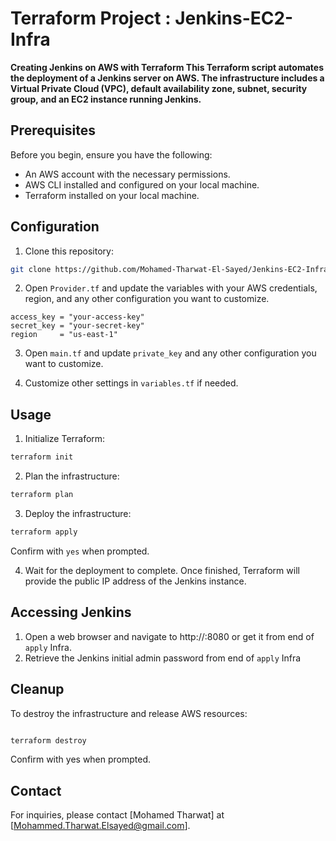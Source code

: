 # Terraform Project : Jenkins-EC2-Infra

**Creating Jenkins on AWS with Terraform
This Terraform script automates the deployment of a Jenkins server on AWS. The infrastructure includes a Virtual Private Cloud (VPC), default availability zone, subnet, security group, and an EC2 instance running Jenkins.**

## Prerequisites
Before you begin, ensure you have the following:

- An AWS account with the necessary permissions.
- AWS CLI installed and configured on your local machine.
- Terraform installed on your local machine.

## Configuration
1. Clone this repository:
```bash
git clone https://github.com/Mohamed-Tharwat-El-Sayed/Jenkins-EC2-Infra.git
```

2. Open `Provider.tf` and update the variables with your AWS credentials, region, and any other configuration you want to customize.
```hcl
access_key = "your-access-key"
secret_key = "your-secret-key"
region     = "us-east-1"
```
3. Open `main.tf` and update `private_key` and any other configuration you want to customize.

4. Customize other settings in `variables.tf` if needed.

## Usage
1. Initialize Terraform:
```bash
terraform init
```

2. Plan the infrastructure:
```bash
terraform plan
```

3. Deploy the infrastructure:
```bash
terraform apply
```
Confirm with `yes` when prompted.

4. Wait for the deployment to complete. Once finished, Terraform will provide the public IP address of the Jenkins instance.

## Accessing Jenkins
1. Open a web browser and navigate to http://<Jenkins-Public-IP>:8080 or get it from end of `apply` Infra.
2. Retrieve the Jenkins initial admin password from end of `apply` Infra

## Cleanup
To destroy the infrastructure and release AWS resources:

```bash

terraform destroy
```
Confirm with yes when prompted.

## Contact

For inquiries, please contact [Mohamed Tharwat] at [Mohammed.Tharwat.Elsayed@gmail.com].



